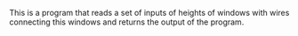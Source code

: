 This is a program that reads a set of inputs of heights of windows with wires connecting this windows and returns the output of the program.

